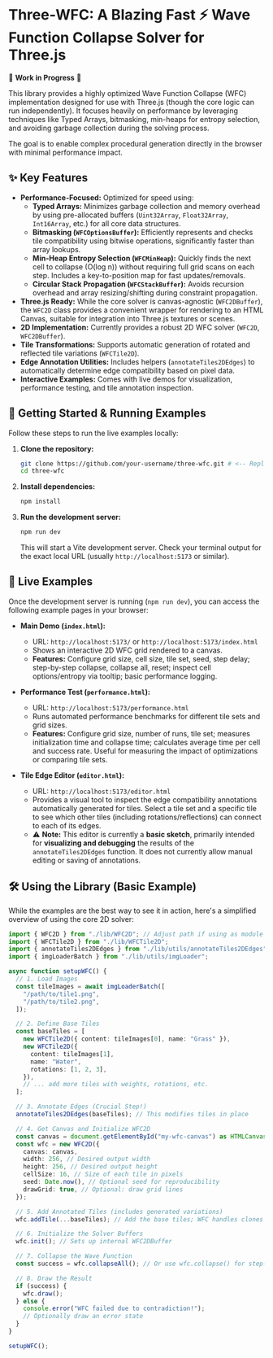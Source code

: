 # Three-WFC: A Blazing Fast ⚡ Wave Function Collapse Solver for Three.js

🚧 **Work in Progress** 🚧

This library provides a highly optimized Wave Function Collapse (WFC) implementation designed for use with Three.js (though the core logic can run independently). It focuses heavily on performance by leveraging techniques like Typed Arrays, bitmasking, min-heaps for entropy selection, and avoiding garbage collection during the solving process.

The goal is to enable complex procedural generation directly in the browser with minimal performance impact.

## ✨ Key Features

- **Performance-Focused:** Optimized for speed using:
  - **Typed Arrays:** Minimizes garbage collection and memory overhead by using pre-allocated buffers (`Uint32Array`, `Float32Array`, `Int16Array`, etc.) for all core data structures.
  - **Bitmasking (`WFCOptionsBuffer`):** Efficiently represents and checks tile compatibility using bitwise operations, significantly faster than array lookups.
  - **Min-Heap Entropy Selection (`WFCMinHeap`):** Quickly finds the next cell to collapse (O(log n)) without requiring full grid scans on each step. Includes a key-to-position map for fast updates/removals.
  - **Circular Stack Propagation (`WFCStackBuffer`):** Avoids recursion overhead and array resizing/shifting during constraint propagation.
- **Three.js Ready:** While the core solver is canvas-agnostic (`WFC2DBuffer`), the `WFC2D` class provides a convenient wrapper for rendering to an HTML Canvas, suitable for integration into Three.js textures or scenes.
- **2D Implementation:** Currently provides a robust 2D WFC solver (`WFC2D`, `WFC2DBuffer`).
- **Tile Transformations:** Supports automatic generation of rotated and reflected tile variations (`WFCTile2D`).
- **Edge Annotation Utilities:** Includes helpers (`annotateTiles2DEdges`) to automatically determine edge compatibility based on pixel data.
- **Interactive Examples:** Comes with live demos for visualization, performance testing, and tile annotation inspection.

## 🚀 Getting Started & Running Examples

Follow these steps to run the live examples locally:

1.  **Clone the repository:**
    ```bash
    git clone https://github.com/your-username/three-wfc.git # <-- Replace with your actual repo URL
    cd three-wfc
    ```
2.  **Install dependencies:**
    ```bash
    npm install
    ```
3.  **Run the development server:**
    ```bash
    npm run dev
    ```
    This will start a Vite development server. Check your terminal output for the exact local URL (usually `http://localhost:5173` or similar).

## 🧪 Live Examples

Once the development server is running (`npm run dev`), you can access the following example pages in your browser:

- **Main Demo (`index.html`):**

  - URL: `http://localhost:5173/` or `http://localhost:5173/index.html`
  - Shows an interactive 2D WFC grid rendered to a canvas.
  - **Features:** Configure grid size, cell size, tile set, seed, step delay; step-by-step collapse, collapse all, reset; inspect cell options/entropy via tooltip; basic performance logging.

- **Performance Test (`performance.html`):**

  - URL: `http://localhost:5173/performance.html`
  - Runs automated performance benchmarks for different tile sets and grid sizes.
  - **Features:** Configure grid size, number of runs, tile set; measures initialization time and collapse time; calculates average time per cell and success rate. Useful for measuring the impact of optimizations or comparing tile sets.

- **Tile Edge Editor (`editor.html`):**
  - URL: `http://localhost:5173/editor.html`
  - Provides a visual tool to inspect the edge compatibility annotations automatically generated for tiles. Select a tile set and a specific tile to see which other tiles (including rotations/reflections) can connect to each of its edges.
  - ⚠️ **Note:** This editor is currently a **basic sketch**, primarily intended for **visualizing and debugging** the results of the `annotateTiles2DEdges` function. It does not currently allow manual editing or saving of annotations.

## 🛠️ Using the Library (Basic Example)

While the examples are the best way to see it in action, here's a simplified overview of using the core 2D solver:

```typescript
import { WFC2D } from "./lib/WFC2D"; // Adjust path if using as module
import { WFCTile2D } from "./lib/WFCTile2D";
import { annotateTiles2DEdges } from "./lib/utils/annotateTiles2DEdges";
import { imgLoaderBatch } from "./lib/utils/imgLoader";

async function setupWFC() {
  // 1. Load Images
  const tileImages = await imgLoaderBatch([
    "/path/to/tile1.png",
    "/path/to/tile2.png",
  ]);

  // 2. Define Base Tiles
  const baseTiles = [
    new WFCTile2D({ content: tileImages[0], name: "Grass" }),
    new WFCTile2D({
      content: tileImages[1],
      name: "Water",
      rotations: [1, 2, 3],
    }),
    // ... add more tiles with weights, rotations, etc.
  ];

  // 3. Annotate Edges (Crucial Step!)
  annotateTiles2DEdges(baseTiles); // This modifies tiles in place

  // 4. Get Canvas and Initialize WFC2D
  const canvas = document.getElementById("my-wfc-canvas") as HTMLCanvasElement;
  const wfc = new WFC2D({
    canvas: canvas,
    width: 256, // Desired output width
    height: 256, // Desired output height
    cellSize: 16, // Size of each tile in pixels
    seed: Date.now(), // Optional seed for reproducibility
    drawGrid: true, // Optional: draw grid lines
  });

  // 5. Add Annotated Tiles (includes generated variations)
  wfc.addTile(...baseTiles); // Add the base tiles; WFC handles clones internally

  // 6. Initialize the Solver Buffers
  wfc.init(); // Sets up internal WFC2DBuffer

  // 7. Collapse the Wave Function
  const success = wfc.collapseAll(); // Or use wfc.collapse() for step-by-step

  // 8. Draw the Result
  if (success) {
    wfc.draw();
  } else {
    console.error("WFC failed due to contradiction!");
    // Optionally draw an error state
  }
}

setupWFC();
```
